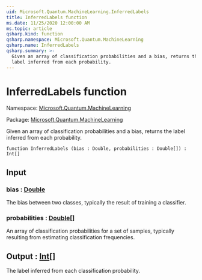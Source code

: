 ```yaml
---
uid: Microsoft.Quantum.MachineLearning.InferredLabels
title: InferredLabels function
ms.date: 11/25/2020 12:00:00 AM
ms.topic: article
qsharp.kind: function
qsharp.namespace: Microsoft.Quantum.MachineLearning
qsharp.name: InferredLabels
qsharp.summary: >-
  Given an array of classification probabilities and a bias, returns the
  label inferred from each probability.
---
```


# InferredLabels function

Namespace: [Microsoft.Quantum.MachineLearning](xref:Microsoft.Quantum.MachineLearning)

Package: [Microsoft.Quantum.MachineLearning](https://nuget.org/packages/Microsoft.Quantum.MachineLearning)


Given an array of classification probabilities and a bias, returns thelabel inferred from each probability.

```qsharp
function InferredLabels (bias : Double, probabilities : Double[]) : Int[]
```


## Input

### bias : [Double](xref:microsoft.quantum.user-guide.language.types)

The bias between two classes, typically the result of training aclassifier.


### probabilities : [Double](xref:microsoft.quantum.user-guide.language.types)[]

An array of classification probabilities for a set of samples, typicallyresulting from estimating classification frequencies.



## Output : [Int](xref:microsoft.quantum.user-guide.language.types)[]

The label inferred from each classification probability.
